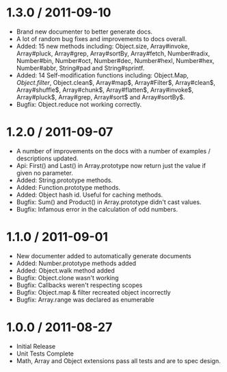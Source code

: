 1.3.0 / 2011-09-10 
==================

  * Brand new documenter to better generate docs.
  * A lot of random bug fixes and improvements to docs overall.
  * Added: 15 new methods including: Object.size, Array#invoke, Array#pluck, Array#grep, Array#sortBy, Array#fetch, Number#radix, Number#bin, Number#oct, Number#dec, Number#hexl, Number#hex, Number#abbr, String#pad and String#sprintf.
  * Added: 14 Self-modification functions including: Object.Map$, Object.filter$, Object.clean$, Array#map$, Array#Filter$, Array#clean$, Array#shuffle$, Array#chunk$, Array#flatten$, Array#invoke$, Array#pluck$, Array#grep, Array#sort$ and Array#sortBy$.
  * Bugfix: Object.reduce not working correctly.

1.2.0 / 2011-09-07 
==================

  * A number of improvements on the docs with a number of examples / descriptions updated.
  * Api: First() and Last() in Array.prototype now return just the value if given no parameter.
  * Added: String.prototype methods.
  * Added: Function.prototype methods.
  * Added: Object hash id. Useful for caching methods.
  * Bugfix: Sum() and Product() in Array.prototype didn't cast values.
  * Bugfix: Infamous error in the calculation of odd numbers.

1.1.0 / 2011-09-01 
==================

  * New documenter added to automatically generate documents
  * Added: Number.prototype methods added
  * Added: Object.walk method added
  * Bugfix: Object.clone wasn't working
  * Bugfix: Callbacks weren't respecting scopes
  * Bugfix: Object.map & filter recreated object incorrectly
  * Bugfix: Array.range was declared as enumerable

1.0.0 / 2011-08-27 
==================

  * Initial Release
  * Unit Tests Complete
  * Math, Array and Object extensions pass all tests and are to spec design.
